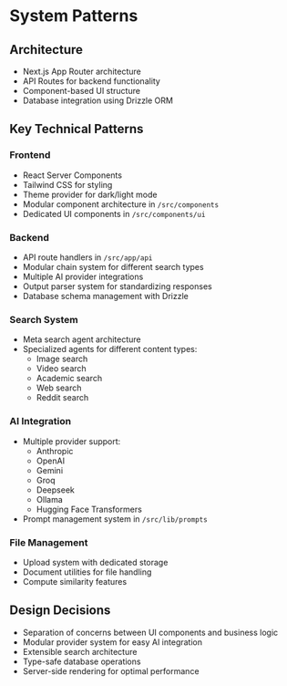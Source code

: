 # System Patterns

## Architecture
- Next.js App Router architecture
- API Routes for backend functionality
- Component-based UI structure
- Database integration using Drizzle ORM

## Key Technical Patterns

### Frontend
- React Server Components
- Tailwind CSS for styling
- Theme provider for dark/light mode
- Modular component architecture in `/src/components`
- Dedicated UI components in `/src/components/ui`

### Backend
- API route handlers in `/src/app/api`
- Modular chain system for different search types
- Multiple AI provider integrations
- Output parser system for standardizing responses
- Database schema management with Drizzle

### Search System
- Meta search agent architecture
- Specialized agents for different content types:
  - Image search
  - Video search
  - Academic search
  - Web search
  - Reddit search

### AI Integration
- Multiple provider support:
  - Anthropic
  - OpenAI
  - Gemini
  - Groq
  - Deepseek
  - Ollama
  - Hugging Face Transformers
- Prompt management system in `/src/lib/prompts`

### File Management
- Upload system with dedicated storage
- Document utilities for file handling
- Compute similarity features

## Design Decisions
- Separation of concerns between UI components and business logic
- Modular provider system for easy AI integration
- Extensible search architecture
- Type-safe database operations
- Server-side rendering for optimal performance